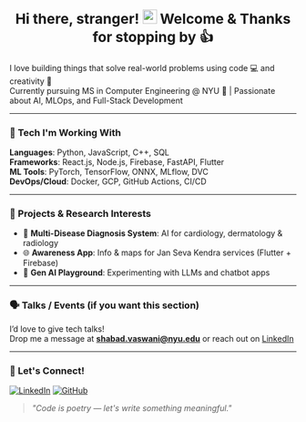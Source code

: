 ### <div align="center"> <h2>Hi there, stranger! <img src="https://media.giphy.com/media/hvRJCLFzcasrR4ia7z/giphy.gif" width="25px"> Welcome & Thanks for stopping by 👍</h2> </div> 

I love building things that solve real-world problems using code 💻 and creativity 🎨  
Currently pursuing MS in Computer Engineering @ NYU 🗽 | Passionate about AI, MLOps, and Full-Stack Development

---

### 🔧 Tech I'm Working With
**Languages**: Python, JavaScript, C++, SQL  
**Frameworks**: React.js, Node.js, Firebase, FastAPI, Flutter  
**ML Tools**: PyTorch, TensorFlow, ONNX, MLflow, DVC  
**DevOps/Cloud**: Docker, GCP, GitHub Actions, CI/CD  

---

### 🔬 Projects & Research Interests
- 🧠 **Multi-Disease Diagnosis System**: AI for cardiology, dermatology & radiology
- 🌐 **Awareness App**: Info & maps for Jan Seva Kendra services (Flutter + Firebase)
- 🤖 **Gen AI Playground**: Experimenting with LLMs and chatbot apps

---

### 🗣️ Talks / Events (if you want this section)
I’d love to give tech talks!  
Drop me a message at **shabad.vaswani@nyu.edu** or reach out on [LinkedIn](https://linkedin.com/in/shabadvaswani)

---

### 💬 Let's Connect!
[![LinkedIn](https://img.shields.io/badge/LinkedIn-blue?style=flat&logo=linkedin)](https://linkedin.com/in/shabadvaswani)
[![GitHub](https://img.shields.io/badge/GitHub-black?style=flat&logo=github)](https://github.com/shabadvaswani)

> *"Code is poetry — let's write something meaningful."*
